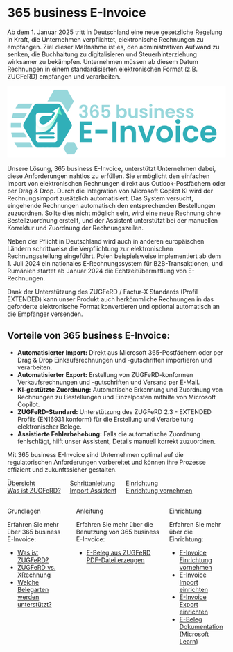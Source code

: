 # 365 business E-Invoice

Ab dem 1. Januar 2025 tritt in Deutschland eine neue gesetzliche Regelung in Kraft, die Unternehmen verpflichtet, elektronische Rechnungen zu empfangen. Ziel dieser Maßnahme ist es, den administrativen Aufwand zu senken, die Buchhaltung zu digitalisieren und Steuerhinterziehung wirksamer zu bekämpfen. Unternehmen müssen ab diesem Datum Rechnungen in einem standardisierten elektronischen Format (z.B. ZUGFeRD) empfangen und verarbeiten. 

![365 business E-Invoice](/assets/images/365-business-e-invoice/logo.png)  

Unsere Lösung, 365 business E-Invoice, unterstützt Unternehmen dabei, diese Anforderungen nahtlos zu erfüllen. Sie ermöglicht den einfachen Import von elektronischen Rechnungen direkt aus Outlook-Postfächern oder per Drag & Drop. Durch die Integration von Microsoft Copilot KI wird der Rechnungsimport zusätzlich automatisiert. Das System versucht, eingehende Rechnungen automatisch den entsprechenden Bestellungen zuzuordnen. Sollte dies nicht möglich sein, wird eine neue Rechnung ohne Bestellzuordnung erstellt, und der Assistent unterstützt bei der manuellen Korrektur und Zuordnung der Rechnungszeilen.

Neben der Pflicht in Deutschland wird auch in anderen europäischen Ländern schrittweise die Verpflichtung zur elektronischen Rechnungsstellung eingeführt. Polen beispielsweise implementiert ab dem 1. Juli 2024 ein nationales E-Rechnungssystem für B2B-Transaktionen, und Rumänien startet ab Januar 2024 die Echtzeitübermittlung von E-Rechnungen.

Dank der Unterstützung des ZUGFeRD / Factur-X Standards (Profil EXTENDED) kann unser Produkt auch herkömmliche Rechnungen in das geforderte elektronische Format konvertieren und optional automatisch an die Empfänger versenden.

## Vorteile von 365 business E-Invoice:

* **Automatisierter Import:** Direkt aus Microsoft 365-Postfächern oder per Drag & Drop Einkaufsrechnungen und -gutschriften importieren und verarbeiten.
* **Automatisierter Export:** Erstellung von ZUGFeRD-konformen Verkaufsrechnungen und -gutschriften und Versand per E-Mail.
* **KI-gestützte Zuordnung:** Automatische Erkennung und Zuordnung von Rechnungen zu Bestellungen und Einzelposten mithilfe von Microsoft Copilot.
* **ZUGFeRD-Standard:** Unterstützung des ZUGFeRD 2.3 - EXTENDED Profils (EN16931 konform) für die Erstellung und Verarbeitung elektronischer Belege.
* **Assistierte Fehlerbehebung:** Falls die automatische Zuordnung fehlschlägt, hilft unser Assistent, Details manuell korrekt zuzuordnen.

Mit 365 business E-Invoice sind Unternehmen optimal auf die regulatorischen Anforderungen vorbereitet und können ihre Prozesse effizient und zukunftssicher gestalten.

<div class="columns">
   <div>
       <a href="zugferd-whatis.md">
           <div>
               <div><i class="fa-duotone fa-thin fa-map" style="--fa-secondary-color: #00b7c3"></i></div>
               <div>&Uuml;bersicht</div>
               <div>Was ist ZUGFeRD?</div>
           </div>
       </a>
   </div>
   <div>
       <a href="import-assistant.md">
           <div>
               <div><i class="fa-duotone fa-thin fa-ballot-check" style="--fa-secondary-color: #00b7c3"></i></div>
               <div>Schrittanleitung</div>
               <div>Import Assistent</div>
           </div>
       </a>
   </div>
   <div>
       <a href="setup.md">
           <div>
               <div><i class="fa-duotone fa-thin fa-book-open-cover" style="--fa-secondary-color: #00b7c3"></i></div>
               <div>Einrichtung</div>
               <div>Einrichtung vornehmen</div>
           </div>
       </a>
   </div>
</div>

<div class="columns" style="margin-top: 30px;">
   <div>
        <span class="columns-title">Grundlagen</span>
        <p>
            Erfahren Sie mehr über 365 business E-Invoice:
            <ul class="fa-ul">
                <li><span class="fa-li"><i class="fa-duotone fa-thin fa-pen-ruler" fa-lg" style="--fa-secondary-color: #00b7c3"></i></span><a href="zugferd-whatis.md">Was ist ZUGFeRD?</a></li>
                <li><span class="fa-li"><i class="fa-duotone fa-thin fa-down-left-and-up-right-to-center" fa-lg" style="--fa-secondary-color: #00b7c3"></i></span><a href="zugferd-xrechnung.md">ZUGFeRD vs. XRechnung</a></li>
                <li><span class="fa-li"><i class="fa-duotone fa-thin fa-folders" fa-lg" style="--fa-secondary-color: #00b7c3"></i></span><a href="supported-document-types.md">Welche Belegarten werden unterstützt?</a></li>
            </ul>
        </p>
    </div>
    <div>
         <span class="columns-title">Anleitung</span>
             <p>
                Erfahren Sie mehr über die Benutzung von 365 business E-Invoice:
                <ul class="fa-ul">
                    <li><span class="fa-li"><i class="fa-duotone fa-thin fa-file-pdf" fa-lg" style="--fa-secondary-color: #00b7c3"></i></span><a href="create-from-file.md">E-Beleg aus ZUGFeRD PDF-Datei erzeugen</a></li>
                </ul>
            </p>
    </div>
    <div>
         <span class="columns-title">Einrichtung</span>
             <p>
                Erfahren Sie mehr über die Einrichtung:
                <ul class="fa-ul">
                    <li><span class="fa-li"><i class="fa-duotone fa-thin fa-pen-ruler" fa-lg" style="--fa-secondary-color: #00b7c3"></i></span><a href="setup.md">E-Invoice Einrichtung vornehmen</a></li>
                    <li><span class="fa-li"><i class="fa-duotone fa-thin fa-file-import" fa-lg" style="--fa-secondary-color: #00b7c3"></i></span><a href="setup.md#e-beleg-import">E-Invoice Import einrichten</a></li>
                    <li><span class="fa-li"><i class="fa-duotone fa-thin fa-file-export" fa-lg" style="--fa-secondary-color: #00b7c3"></i></span><a href="setup.md#e-beleg-export">E-Invoice Export einrichten</a></li>
                    <li><span class="fa-li"><i class="fa-duotone fa-thin fa-book" fa-lg" style="--fa-secondary-color: #00b7c3"></i></span><a href="https://learn.microsoft.com/de-de/dynamics365/business-central/finance-edocuments-overview" target="_blank">E-Beleg Dokumentation (Microsoft Learn)</a></li>
                </ul>
            </p>
    </div>
</div>